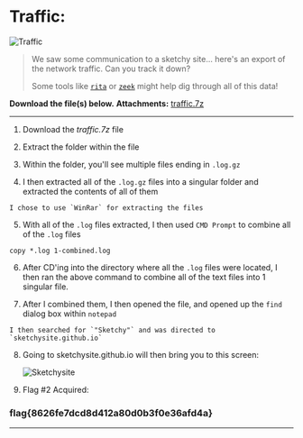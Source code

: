 # Traffic:
![Traffic](https://i.imgur.com/aFQiV9I.png)
> We saw some communication to a sketchy site... here's an export of the network traffic. Can you track it down?  
>
>Some tools like [`rita`](https://github.com/activecm/rita) or [`zeek`](https://github.com/zeek/zeek) might help dig through all of this data!

**Download the file(s) below.**
**Attachments:** [traffic.7z](https://huntress.ctf.games/files/efd8115eedbda53848676208e38e6afc/traffic.7z?token=eyJ1c2VyX2lkIjozMDU4LCJ0ZWFtX2lkIjo0MzQsImZpbGVfaWQiOjd9.ZR2FEA.Wp3SFO8FEL-TwzzyipWDy_sEUGQ)

-----

1. Download the *traffic.7z* file

2. Extract the folder within the file

3. Within the folder, you'll see multiple files ending in `.log.gz`

4. I then extracted all of the `.log.gz` files into a singular folder and extracted the contents of all of them
> 
	I chose to use `WinRar` for extracting the files

5. With all of the `.log` files extracted, I then used `CMD Prompt` to combine all of the `.log` files
> 

	copy *.log 1-combined.log

6. After CD'ing into the directory where all the `.log` files were located, I then ran the above command to combine all of the text files into 1 singular file.

7.  After I combined them, I then opened the file, and opened up the `find` dialog box within `notepad`
>
	I then searched for `"Sketchy"` and was directed to `sketchysite.github.io`
	
8.  Going to sketchysite.github.io will then bring you to this screen:

	![Sketchysite](https://i.imgur.com/Y0nrwcW.png)
  
10.  Flag #2 Acquired:

### flag{8626fe7dcd8d412a80d0b3f0e36afd4a}


-----

